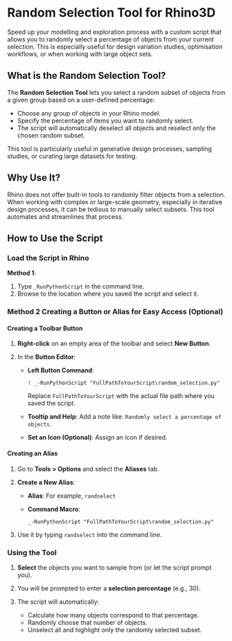 
# Random Selection Tool for Rhino3D

Speed up your modelling and exploration process with a custom script that allows you to randomly select a percentage of objects from your current selection. This is especially useful for design variation studies, optimisation workflows, or when working with large object sets.

## What is the Random Selection Tool?

The **Random Selection Tool** lets you select a random subset of objects from a given group based on a user-defined percentage:

* Choose any group of objects in your Rhino model.
* Specify the percentage of items you want to randomly select.
* The script will automatically deselect all objects and reselect only the chosen random subset.

This tool is particularly useful in generative design processes, sampling studies, or curating large datasets for testing.

## Why Use It?

Rhino does not offer built-in tools to randomly filter objects from a selection. When working with complex or large-scale geometry, especially in iterative design processes, it can be tedious to manually select subsets. This tool automates and streamlines that process.

## How to Use the Script

### Load the Script in Rhino

**Method 1**:

1. Type `_RunPythonScript` in the command line.
2. Browse to the location where you saved the script and select it.

### Method 2 Creating a Button or Alias for Easy Access (Optional)

#### Creating a Toolbar Button

1. **Right-click** on an empty area of the toolbar and select **New Button**.
2. In the **Button Editor**:

   * **Left Button Command**:

     ```plaintext
     ! _-RunPythonScript "FullPathToYourScript\random_selection.py"
     ```

     Replace `FullPathToYourScript` with the actual file path where you saved the script.
   * **Tooltip and Help**: Add a note like: `Randomly select a percentage of objects`.
   * **Set an Icon (Optional)**: Assign an icon if desired.

#### Creating an Alias

1. Go to **Tools > Options** and select the **Aliases** tab.

2. **Create a New Alias**:

   * **Alias**: For example, `randselect`
   * **Command Macro**:

     ```plaintext
     _-RunPythonScript "FullPathToYourScript\random_selection.py"
     ```

3. Use it by typing `randselect` into the command line.

### Using the Tool

1. **Select** the objects you want to sample from (or let the script prompt you).
2. You will be prompted to enter a **selection percentage** (e.g., 30).
3. The script will automatically:

   * Calculate how many objects correspond to that percentage.
   * Randomly choose that number of objects.
   * Unselect all and highlight only the randomly selected subset.

